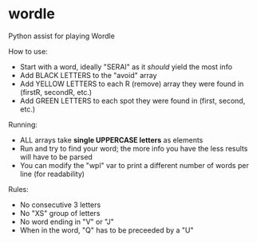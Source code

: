 # wordle
Python assist for playing Wordle

How to use:
  
- Start with a word, ideally "SERAI" as it _should_ yield the most info
- Add BLACK LETTERS to the "avoid" array
- Add YELLOW LETTERS to each R (remove) array they were found in (firstR, secondR, etc.)
- Add GREEN LETTERS to each spot they were found in (first, second, etc.)

Running:
- ALL arrays take **single UPPERCASE letters** as elements
- Run and try to find your word; the more info you have the less results will have to be parsed
- You can modify the "wpl" var to print a different number of words per line (for readability)

Rules:  
- No consecutive 3 letters
- No "XS" group of letters
- No word ending in "V" or "J"
- When in the word, "Q" has to be preceeded by a "U"
